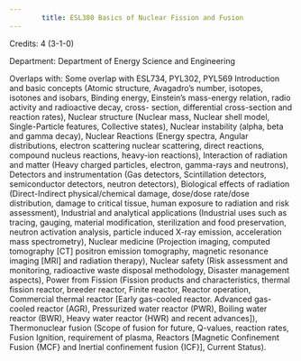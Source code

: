 ```yaml
---
        title: ESL380 Basics of Nuclear Fission and Fusion
---
```

Credits: 4 (3-1-0)

Department: Department of Energy Science and Engineering

Overlaps with: Some overlap with ESL734, PYL302, PYL569 Introduction and basic concepts (Atomic structure, Avagadro’s number, isotopes, isotones and isobars, Binding energy, Einstein’s mass-energy relation, radio activity and radioactive decay, cross- section, differential cross-section and reaction rates), Nuclear structure (Nuclear mass, Nuclear shell model, Single-Particle features, Collective states), Nuclear instability (alpha, beta and gamma decay), Nuclear Reactions (Energy spectra, Angular distributions, electron scattering nuclear scattering, direct reactions, compound nucleus reactions, heavy-ion reactions), Interaction of radiation and matter (Heavy charged particles, electron, gamma-rays and neutrons), Detectors and instrumentation (Gas detectors, Scintillation detectors, semiconductor detectors, neutron detectors), Biological effects of radiation (Direct-Indirect physical/chemical damage, dose/dose rate/dose distribution, damage to critical tissue, human exposure to radiation and risk assessment), Industrial and analytical applications (Industrial uses such as tracing, gauging, material modification, sterilization and food preservation, neutron activation analysis, particle induced X-ray emission, acceleration mass spectrometry), Nuclear medicine (Projection imaging, computed tomography [CT] positron emission tomography, magnetic resonance imaging [MRI] and radiation therapy), Nuclear safety (Risk assessment and monitoring, radioactive waste disposal methodology, Disaster management aspects), Power from Fission (Fission products and characteristics, thermal fission reactor, breeder reactor, Finite reactor, Reactor operation, Commercial thermal reactor [Early gas-cooled reactor. Advanced gas-cooled reactor (AGR), Pressurized water reactor (PWR), Boiling water reactor (BWR), Heavy water reactor (HWR) and recent advances]), Thermonuclear fusion (Scope of fusion for future, Q-values, reaction rates, Fusion Ignition, requirement of plasma, Reactors [Magnetic Confinement Fusion {MCF} and Inertial confinement fusion {ICF}], Current Status).